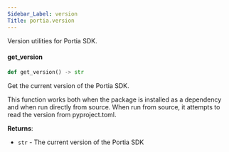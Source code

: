 ```yaml
---
Sidebar_Label: version
Title: portia.version
---
```


Version utilities for Portia SDK.

#### get\_version

```python
def get_version() -> str
```

Get the current version of the Portia SDK.

This function works both when the package is installed as a dependency
and when run directly from source. When run from source, it attempts
to read the version from pyproject.toml.

**Returns**:

- `str` - The current version of the Portia SDK

